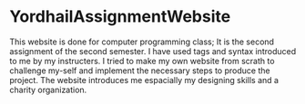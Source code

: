 # YordhailAssignmentWebsite
This website is done for computer programming class; It is the second assignment of the second semester.
I have used tags and syntax introduced to me by my instructers. I tried to make my own website from scrath to challenge my-self and implement the necessary steps
to produce the project.
The website introduces me espacially my designing skills and a charity organization.
